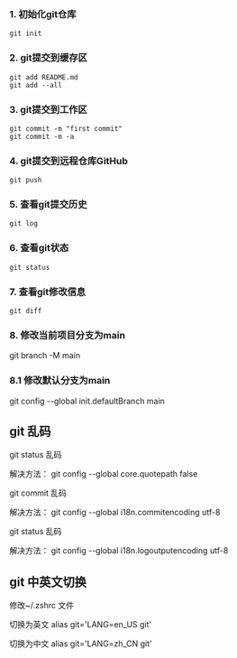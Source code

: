 ### 1. 初始化git仓库
```
git init
```
### 2. git提交到缓存区

```
git add README.md
git add --all
```
### 3. git提交到工作区
```
git commit -m "first commit"
git commit -m -a
```
### 4. git提交到远程仓库GitHub
```
git push
```
### 5. 查看git提交历史
```
git log
```
### 6. 查看git状态
```
git status
```
### 7. 查看git修改信息
```
git diff
```

### 8. 修改当前项目分支为main
git branch -M main

### 8.1 修改默认分支为main
git config --global init.defaultBranch main

## git 乱码
git status 乱码

解决方法：
git config --global core.quotepath false

git commit 乱码

解决方法：
git config --global i18n.commitencoding utf-8

git status 乱码

解决方法：
git config --global i18n.logoutputencoding utf-8

## git 中英文切换

修改~/.zshrc 文件

切换为英文
alias git='LANG=en_US git'

切换为中文
alias git='LANG=zh_CN git'

